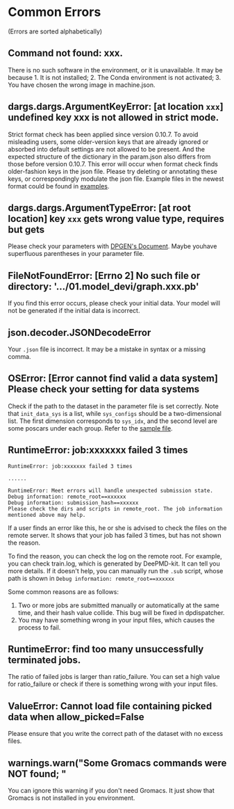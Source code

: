 # Common Errors
(Errors are sorted alphabetically)

## Command not found: xxx.
There is no such software in the environment, or it is unavailable. It may be because 1. It is not installed; 2. The Conda environment is not activated; 3. You have chosen the wrong image in machine.json.

## dargs.dargs.ArgumentKeyError: [at location `xxx`] undefined key xxx is not allowed in strict mode.
Strict format check has been applied since version 0.10.7.  To avoid misleading users, some older-version keys that are already ignored or absorbed into default settings are not allowed to be present. And the expected structure of the dictionary in the param.json also differs from those before version 0.10.7. This error will occur when format check finds older-fashion keys in the json file.  Please try deleting or annotating these keys, or correspondingly modulate the json file. Example files in the newest format could be found in [examples](https://github.com/deepmodeling/dpgen/tree/master/examples).

## dargs.dargs.ArgumentTypeError: [at root location] key `xxx` gets wrong value type, requires <xxx> but gets <xx>
Please check your parameters with [DPGEN's Document](https://docs.deepmodeling.com/projects/dpgen/en/latest/). Maybe youhave superfluous parentheses in your parameter file.

## FileNotFoundError: [Errno 2] No such file or directory: '.../01.model_devi/graph.xxx.pb'
If you find this error occurs, please check your initial data. Your model will not be generated if the initial data is incorrect.

## json.decoder.JSONDecodeError
Your `.json` file is incorrect. It may be a mistake in syntax or a missing comma.

## OSError: [Error cannot find valid a data system] Please check your setting for data systems
Check if the path to the dataset in the parameter file is set correctly. Note that `init_data_sys` is a list, while `sys_configs` should be a two-dimensional list. The first dimension corresponds to `sys_idx`, and the second level are some poscars under each group. Refer to the [sample file](https://github.com/deepmodeling/dpgen/blob/master/examples/run/dp2.x-lammps-vasp/param_CH4_deepmd-kit-2.0.1.json ). 
 
## RuntimeError: job:xxxxxxx failed 3 times
```
RuntimeError: job:xxxxxxx failed 3 times

......

RuntimeError: Meet errors will handle unexpected submission state.
Debug information: remote_root==xxxxxx
Debug information: submission_hash==xxxxxx
Please check the dirs and scripts in remote_root. The job information mentioned above may help.
```
If a user finds an error like this, he or she is advised to check the files on the remote server. It shows that your job has failed 3 times, but has not shown the reason. 
  
To find the reason, you can check the log on the remote root. For example, you can check train.log, which is generated by DeePMD-kit. It can tell you more details. 
If it doesn't help, you can manually run the `.sub` script, whose path is shown in `Debug information: remote_root==xxxxxx`

Some common reasons are as follows:
1. Two or more jobs are submitted manually or automatically at the same time, and their hash value collide. This bug will be fixed in dpdispatcher.
2. You may have something wrong in your input files, which causes the process to fail.

## RuntimeError: find too many unsuccessfully terminated jobs.
The ratio of failed jobs is larger than ratio_failure. You can set a high value for ratio_failure or check if there is something wrong with your input files. 

## ValueError: Cannot load file containing picked data when allow_picked=False
Please ensure that you write the correct path of the dataset with no excess files. 

## warnings.warn("Some Gromacs commands were NOT found; "
You can ignore this warning if you don't need Gromacs. It just show that Gromacs is not installed in you environment.